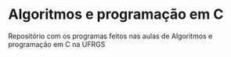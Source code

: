 # Algoritmos e programação em C

Repositório com os programas feitos nas aulas de Algoritmos e programação em C na UFRGS
